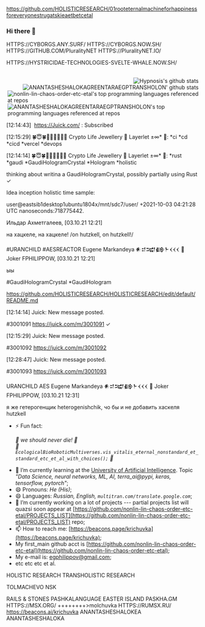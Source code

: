 https://github.com/HOLISTICRESEARCH/01rooteternalmachineforhappinessforeveryonestrugatskieaetbetcetal

<!--
**asmexcaliburwoods/asmexcaliburwoods** is a ✨ _special_ ✨ repository because its `README.md` (this file) appears on your GitHub profile.

Here are some ideas to get you started:

- 🔭 I’m currently working on ...
- 🌱 I’m currently learning ...
- 👯 I’m looking to collaborate on ...
- 🤔 I’m looking for help with ...
- 💬 Ask me about ...
- 📫 How to reach me: ...
- 😄 Pronouns: ...
- ⚡ Fun fact: ...
-->

### Hi there 👋

HTTPS://CYBORGS.ANY.SURF/ HTTPS://CYBORGS.NOW.SH/ HTTPS://GITHUB.COM/PluralityNET HTTPS://PluralityNET.IO/

HTTPS://HYSTRICIDAE-TECHNOLOGIES-SVELTE-WHALE.NOW.SH/

<br clear=all>

<img align="right" src="https://github-readme-stats.vercel.app/api?username=nonlin-lin-chaos-order-etc-etal&show_icons=true&icon_color=0366d6&bg_color=ffffff&hide_title=true&hide=contribs&include_all_commits=true" alt="Hypnosis's github stats"/>

<br clear=all>

<img align="right" src="https://github-readme-stats.vercel.app/api?username=ANANTASHESHALOKAGREENTARAEGPTRANSHOLON&show_icons=true&icon_color=0366d6&bg_color=ffffff&hide_title=true&hide=contribs&include_all_commits=true" alt="ANANTASHESHALOKAGREENTARAEGPTRANSHOLON' github stats"/>

<br clear=all>

<img align="right" src="https://github-readme-stats.vercel.app/api/top-langs/?username=nonlin-lin-chaos-order-etc-etal&layout=compact&hide=html" alt="nonlin-lin-chaos-order-etc-etal's top programming languages referenced at repos"/>

<br clear=all>

<img align="right" src="https://github-readme-stats.vercel.app/api/top-langs/?username=ANANTASHESHALOKAGREENTARAEGPTRANSHOLON&layout=compact&hide=html" alt="ANANTASHESHALOKAGREENTARAEGPTRANSHOLON's top programming languages referenced at repos"/>

<br clear=all>


‎[12:14:43] ‎ https://Juick.com/ ‎: Subscribed

‎[12:15:29] ‎🍀😇🍀🐝💞🧙🌈🐁💚
Crypto Life Jewellery 💎 Layerlet ±∞* 💚‎:
*ci *cd *cicd *vercel *devops

[12:14:14] ‎🍀😇🍀🐝💞🧙🌈🐁💚
Crypto Life Jewellery 💎 Layerlet ±∞* 💚‎:
*rust *gaudi *GaudiHologramCrystal *Hologram *holistic

thinking about writina a GaudiHologramCrystal, possibly partially using Rust ✓

Idea inception holistic time sample:

user@eastsib1desktop1ubuntu1804x/mnt/sdc7/user/ +2021-10-03 04:21:28 UTC nanoseconds:718775442.

Ильдар Ахметгалеев, [03.10.21 12:21]

на хацкеле, на хацкеле! /on hutzkell, on hutzkell!/

#URANCHILD #AESREACTOR Eugene Markandeya 𒀭𒄑𒉋𒂵𒈨𒌋𒌋𒌋 🐡 Joker FPHILIPPOW, [03.10.21 12:21]

ыы

#GaudiHologramCrystal *GaudiHologram

https://github.com/HOLISTICRESEARCH/HOLISTICRESEARCH/edit/default/README.md

‎[12:14:14] ‎Juick‎: New message posted.

#3001091 https://juick.com/m/3001091 ✓

‎[12:15:29] ‎Juick‎: New message posted.

#3001092 https://juick.com/m/3001092

‎[12:28:47] ‎Juick‎: New message posted.

#3001093 https://juick.com/m/3001093

URANCHILD AES Eugene Markandeya 𒀭𒄑𒉋𒂵𒈨𒌋𒌋𒌋 🐡 Joker FPHILIPPOW, [03.10.21 12:31]

я же гетерогенщик heterogenishchik, чо бы и не добавить хаскеля hutzkell



<!--
**nonlin-lin-chaos-order-etc-etal/nonlin-lin-chaos-order-etc-etal** is a ✨ _special_ ✨ repository because its `README.md` (this file) appears on your GitHub profile.

Here are some ideas to get you started:

- 👯 I’m looking to collaborate on ...
- 🤔 I’m looking for help with ...
- 💬 Ask me about ...
-->
- ⚡ Fun fact: <em><p>
      :green_heart: we should never die! :green_heart:<br clear="all"/>
      :green_heart: `EcologicalBioRoboticMultiverses.vis_vitalis_eternal_nonstandard_et_standard_etc_et_al_with_choices();` :green_heart:
  </p></em>
- 🌱 I’m currently learning at the [University of Artificial Intelligence](https://neural-university.ru/). Topic <em>"Data Science, neural networks, ML, AI, terra_ai@pypi, keras, tensorflow, pytorch"</em>;
- 😄 Pronouns: <em>He (His)</em>;
- 😄 Languages: <em>Russian, English, `multitran.com/translate.google.com`</em>;
- 🔭 I’m currently working on a lot of projects --- partial projects list will quazsi soon appear at [https://github.com/nonlin-lin-chaos-order-etc-etal/PROJECTS_LIST](https://github.com/nonlin-lin-chaos-order-etc-etal/PROJECTS_LIST) repo;
- 📫 How to reach me: [https://beacons.page/krichuvka](https://beacons.page/krichuvka);
- My first_main github acct is [https://github.com/nonlin-lin-chaos-order-etc-etal](https://github.com/nonlin-lin-chaos-order-etc-etal);
- My e-mail is: [egphilippov@gmail.com](mailto:egphilippov@gmail.com);
- etc etc etc et al.





HOLISTIC RESEARCH 
TRANSHOLISTIC RESEARCH 







TOLMACHEVO NSK

RAILS & STONES PASHKALANGUAGE EASTER ISLAND PASKHA.GM HTTPS://MSX.ORG/ ++++++++>molchuvka HTTPS://RUMSX.RU/ https://beacons.ai/krichuvka ANANTASHESHALOKEA ANANTASHESHALOKA
